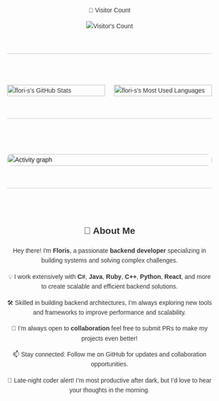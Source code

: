 <div style="display: grid; grid-template-columns: 1fr; gap: 20px; font-family: Arial, sans-serif; max-width: 800px; margin: 0 auto; padding: 20px; line-height: 1.6; color: #333;">
  <div align="center"> 
    <p>👀 Visitor Count</p>
    <img src="https://profile-counter.glitch.me/flori-s/count.svg" alt="Visitor's Count" />
  </div>

  <hr style="border: none; height: 1px; background-color: #ccc; margin: 30px 0; width: 100%;">

  <div style="display: grid; grid-template-columns: 1fr 1fr; gap: 20px; margin-top: 20px;">
    <img width="100%" src="https://github-readme-stats.vercel.app/api?username=flori-s&theme=transparent&count_private=true&show_icons=true&rank_icon=github&locale=en" alt="flori-s's GitHub Stats" />
    <img width="100%" src="https://github-readme-stats.vercel.app/api/top-langs?username=flori-s&theme=transparent&layout=donut&hide=css,php,ClassASP&langs_count=5&border_radius=4&show_icons=true&locale=en" alt="flori-s's Most Used Languages" />
  </div>

  <hr style="border: none; height: 1px; background-color: #ccc; margin: 30px 0; width: 100%;">

  <a href="https://github.com/ashutosh00710/github-readme-activity-graph" style="margin-top: 30px;">
    <img src="https://github-readme-activity-graph.vercel.app/graph?username=flori-s&theme=xcode&hide_border=true" alt="Activity graph" style="width: 100%; border-radius: 10px;" />
  </a>

  <hr style="border: none; height: 1px; background-color: #ccc; margin: 30px 0; width: 100%;">

  <div style="text-align: center;">
  <h2>👋 About Me</h2>
  <p>Hey there! I'm <strong>Floris</strong>, a passionate <strong>backend developer</strong> specializing in building systems and solving complex challenges.</p>
  <p>💡 I work extensively with <strong>C#</strong>, <strong>Java</strong>, <strong>Ruby</strong>, <strong>C++</strong>, <strong>Python</strong>, <strong>React</strong>, and more to create scalable and efficient backend solutions.</p>
  <p>🛠️ Skilled in building backend architectures, I’m always exploring new tools and frameworks to improve performance and scalability.</p>
  <p>🌟 I’m always open to <strong>collaboration</strong> feel free to submit PRs to make my projects even better!</p>
  <p>📫 Stay connected: Follow me on GitHub for updates and collaboration opportunities.</p>
  <p>🌙 Late-night coder alert! I’m most productive after dark, but I’d love to hear your thoughts in the morning.</p>
</div>
</div>
